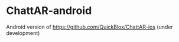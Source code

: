 ChattAR-android
===============

Android version of https://github.com/QuickBlox/ChattAR-ios (under development)